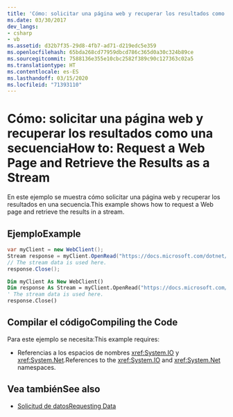 ```yaml
---
title: 'Cómo: solicitar una página web y recuperar los resultados como una secuencia'
ms.date: 03/30/2017
dev_langs:
- csharp
- vb
ms.assetid: d32b7f35-29d8-4fb7-ad71-d219edc5e359
ms.openlocfilehash: 65bda268cd77959dbcd786c365d0a30c324b89ce
ms.sourcegitcommit: 7588136e355e10cbc2582f389c90c127363c02a5
ms.translationtype: HT
ms.contentlocale: es-ES
ms.lasthandoff: 03/15/2020
ms.locfileid: "71393110"
---
```

# <a name="how-to-request-a-web-page-and-retrieve-the-results-as-a-stream"></a><span data-ttu-id="c4608-102">Cómo: solicitar una página web y recuperar los resultados como una secuencia</span><span class="sxs-lookup"><span data-stu-id="c4608-102">How to: Request a Web Page and Retrieve the Results as a Stream</span></span>

<span data-ttu-id="c4608-103">En este ejemplo se muestra cómo solicitar una página web y recuperar los resultados en una secuencia.</span><span class="sxs-lookup"><span data-stu-id="c4608-103">This example shows how to request a Web page and retrieve the results in a stream.</span></span>
  
## <a name="example"></a><span data-ttu-id="c4608-104">Ejemplo</span><span class="sxs-lookup"><span data-stu-id="c4608-104">Example</span></span>

```csharp
var myClient = new WebClient();
Stream response = myClient.OpenRead("https://docs.microsoft.com/dotnet/");
// The stream data is used here.
response.Close();
```

```vb
Dim myClient As New WebClient()
Dim response As Stream = myClient.OpenRead("https://docs.microsoft.com/dotnet/")
' The stream data is used here.
response.Close()
```

## <a name="compiling-the-code"></a><span data-ttu-id="c4608-105">Compilar el código</span><span class="sxs-lookup"><span data-stu-id="c4608-105">Compiling the Code</span></span>

 <span data-ttu-id="c4608-106">Para este ejemplo se necesita:</span><span class="sxs-lookup"><span data-stu-id="c4608-106">This example requires:</span></span>

- <span data-ttu-id="c4608-107">Referencias a los espacios de nombres <xref:System.IO> y <xref:System.Net>.</span><span class="sxs-lookup"><span data-stu-id="c4608-107">References to the <xref:System.IO> and <xref:System.Net> namespaces.</span></span>

## <a name="see-also"></a><span data-ttu-id="c4608-108">Vea también</span><span class="sxs-lookup"><span data-stu-id="c4608-108">See also</span></span>

- [<span data-ttu-id="c4608-109">Solicitud de datos</span><span class="sxs-lookup"><span data-stu-id="c4608-109">Requesting Data</span></span>](requesting-data.md)
